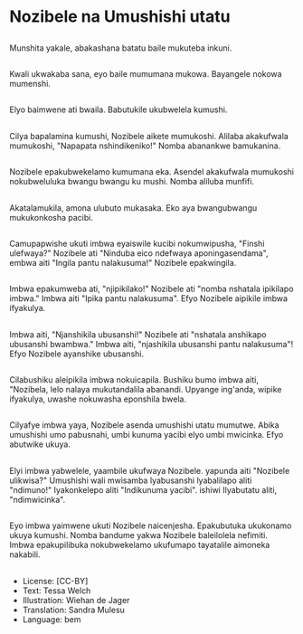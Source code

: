# Nozibele na Umushishi utatu

##
Munshita yakale, abakashana batatu baile mukuteba inkuni.

##
Kwali ukwakaba sana, eyo baile mumumana mukowa. Bayangele nokowa mumenshi.

##
Elyo baimwene ati bwaila. Babutukile ukubwelela kumushi.

##
Cilya bapalamina kumushi, Nozibele aikete mumukoshi. Alilaba akakufwala mumukoshi, "Napapata nshindikeniko!" Nomba abanankwe bamukanina.

##
Nozibele epakubwekelamo kumumana eka. Asendel akakufwala mumukoshi nokubweluluka bwangu bwangu ku mushi. Nomba aliluba munfifi.

##
Akatalamukila, amona ulubuto mukasaka. Eko aya bwangubwangu mukukonkosha pacibi.

##
Camupapwishe ukuti imbwa eyaiswile kucibi nokumwipusha, "Finshi ulefwaya?" Nozibele ati "Ninduba eico ndefwaya aponingasendama", embwa aiti "Ingila pantu nalakusuma!" Nozibele epakwingila.

##
Imbwa epakumweba ati, "njipikilako!" Nozibele ati "nomba nshatala ipikilapo imbwa." Imbwa aiti "Ipika pantu nalakusuma". Efyo Nozibele aipikile imbwa ifyakulya.

##
Imbwa aiti, "Njanshikila ubusanshi!" Nozibele ati "nshatala anshikapo ubusanshi bwambwa." Imbwa aiti, "njashikila ubusanshi pantu nalakusuma"! Efyo Nozibele ayanshike ubusanshi.

##
Cilabushiku aleipikila imbwa nokuicapila. Bushiku bumo imbwa aiti, "Nozibela, lelo nalaya mukutandalila abanandi. Upyange ing'anda, wipike ifyakulya, uwashe nokuwasha eponshila bwela.

##
Cilyafye imbwa yaya, Nozibele asenda umushishi utatu mumutwe. Abika umushishi umo pabusnahi, umbi kunuma yacibi elyo umbi mwicinka. Efyo abutwike ukuya.

##
Elyi imbwa yabwelele, yaambile ukufwaya Nozibele. yapunda aiti "Nozibele ulikwisa?" Umushishi wali mwisamba lyabusanshi lyabalilapo aliti "ndimuno!" Iyakonkelepo aliti "Indikunuma yacibi". ishiwi Ilyabutatu aliti, "ndimwicinka".

##
Eyo imbwa yaimwene ukuti Nozibele naicenjesha. Epakubutuka ukukonamo ukuya kumushi. Nomba bandume yakwa Nozibele baleilolela nefimiti. Imbwa epakupilibuka nokubwekelamo ukufumapo tayatalile aimoneka nakabili.

##
* License: [CC-BY]
* Text: Tessa Welch
* Illustration: Wiehan de Jager
* Translation: Sandra Mulesu
* Language: bem
